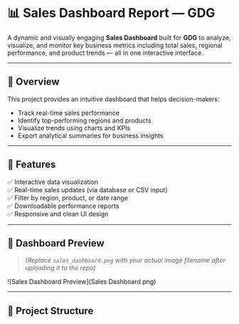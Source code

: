 # 📊 Sales Dashboard Report — GDG

A dynamic and visually engaging **Sales Dashboard** built for **GDG** to analyze, visualize, and monitor key business metrics including total sales, regional performance, and product trends — all in one interactive interface.

---

## 🚀 Overview

This project provides an intuitive dashboard that helps decision-makers:
- Track real-time sales performance
- Identify top-performing regions and products
- Visualize trends using charts and KPIs
- Export analytical summaries for business insights

---

## 🧠 Features

✅ Interactive data visualization  
✅ Real-time sales updates (via database or CSV input)  
✅ Filter by region, product, or date range  
✅ Downloadable performance reports  
✅ Responsive and clean UI design  

---



## 📸 Dashboard Preview

> *(Replace `sales_dashboard.png` with your actual image filename after uploading it to the repo)*

![Sales Dashboard Preview](Sales Dashboard.png)

---

## 📂 Project Structure

